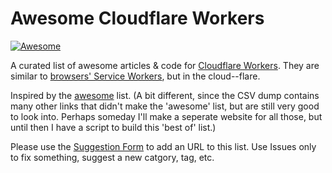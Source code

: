 # Awesome Cloudflare Workers

[![Awesome](https://cdn.rawgit.com/sindresorhus/awesome/d7305f38d29fed78fa85652e3a63e154dd8e8829/media/badge.svg)](https://github.com/sindresorhus/awesome)

A curated list of awesome articles & code for [Cloudflare Workers](https://workers.cloudflare.com/).  They are similar to [browsers' Service Workers](https://developer.mozilla.org/en-US/docs/Web/API/Service_Worker_API), but in the cloud--flare.

Inspired by the [awesome](https://github.com/sindresorhus/awesome) list.  (A bit different, since the CSV dump contains many other links that didn't make the 'awesome' list, but are still very good to look into.  Perhaps someday I'll make a seperate website for all those, but until then I have a script to build this 'best of' list.)

Please use the [Suggestion Form](https://airtable.com/shr1cr5TqmnwuQU3W) to add an URL to this list.  Use Issues only to fix something, suggest a new catgory, tag, etc.

